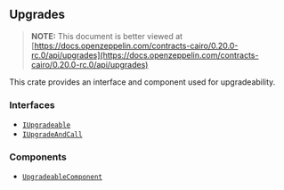 ## Upgrades

> **NOTE:** This document is better viewed at [https://docs.openzeppelin.com/contracts-cairo/0.20.0-rc.0/api/upgrades](https://docs.openzeppelin.com/contracts-cairo/0.20.0-rc.0/api/upgrades)

This crate provides an interface and component used for upgradeability.

### Interfaces

- [`IUpgradeable`](https://docs.openzeppelin.com/contracts-cairo/0.20.0-rc.0/api/upgrades#IUpgradeable)
- [`IUpgradeAndCall`](https://docs.openzeppelin.com/contracts-cairo/0.20.0-rc.0/api/upgrades#IUpgradeAndCall)

### Components

- [`UpgradeableComponent`](https://docs.openzeppelin.com/contracts-cairo/0.20.0-rc.0/api/upgrades#UpgradeableComponent)
